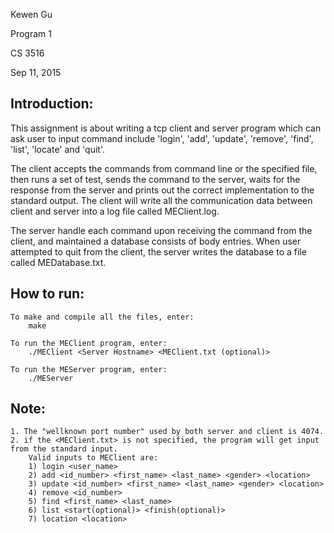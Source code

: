 Kewen Gu

Program 1

CS 3516

Sep 11, 2015


Introduction:
-------------
This assignment is about writing a tcp client and server program which can ask user to input command include 'login', 'add', 'update', 'remove', 'find', 'list', 'locate' and 'quit'. 

The client accepts the commands from command line or the specified file, then runs a set of test, sends the command to the server, waits for the response from the server and prints out the correct implementation to the standard output. The client will write all the communication data between client and server into a log file called MEClient.log.

The server handle each command upon receiving the command from the client, and maintained a database consists of body entries. When user attempted to quit from the client, the server writes the database to a file called MEDatabase.txt.


How to run:
-------------
	To make and compile all the files, enter:
		make

	To run the MEClient program, enter:
		./MEClient <Server Hostname> <MEClient.txt (optional)>

	To run the MEServer program, enter:
		./MEServer


Note: 
-------------
	1. The "wellknown port number" used by both server and client is 4074.
	2. if the <MEClient.txt> is not specified, the program will get input from the standard input.
		Valid inputs to MEClient are:
		1) login <user_name>
		2) add <id_number> <first_name> <last_name> <gender> <location>
		3) update <id_number> <first_name> <last_name> <gender> <location>
		4) remove <id_number>
		5) find <first_name> <last_name>
		6) list <start(optional)> <finish(optional)>
		7) location <location> 
	



